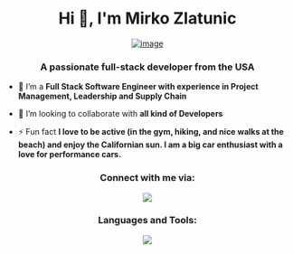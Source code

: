 <div align="center">
<h1>Hi 👋, I'm Mirko Zlatunic</h1>

[![image](https://github.com/mirkozlatunic/mirkozlatunic/assets/110959892/3243be9c-388c-4be5-b173-0871f523c779)
](https://github.com/mirkozlatunic/mirkozlatunic/assets/110959892/bd78f697-6784-4211-a87c-4e8474f1d86c)

</div>

<h3 align="center">A passionate full-stack developer from the USA</h3>

- 🌱 I’m a **Full Stack Software Engineer with experience in Project Management, Leadership and Supply Chain**

- 👯 I’m looking to collaborate with **all kind of Developers**

- ⚡ Fun fact **I love to be active (in the gym, hiking, and nice walks at the beach) and enjoy the Californian sun. I am a big car enthusiast with a love for performance cars.**

<div align="center">
<h3>Connect with me via:</h3>
<p align="center">
  <a href="https://skillicons.dev">
    <img src="https://skillicons.dev/icons?i=discord,gmail,linkedin" />
  </a>
</p>

<h3>Languages and Tools:</h3>
<p>
  <a href="https://skillicons.dev">
    <img src="https://skillicons.dev/icons?i=babel,css,express,figma,git,html,js,materialui,mongodb,nginx,nodejs,postman,react,threejs," />
  </a>
</p>
